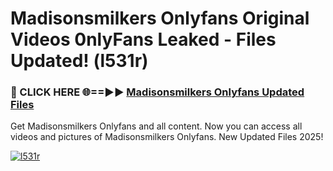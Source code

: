 # Madisonsmilkers Onlyfans Original Videos 0nlyFans Leaked - Files Updated! (l531r)

<h3>🔴 CLICK HERE 🌐==►► <a href="https://tinyurl.com/ehrbuxhb" rel="nofollow">Madisonsmilkers Onlyfans Updated Files</a></h3>

Get Madisonsmilkers Onlyfans and all content. Now you can access all videos and pictures of Madisonsmilkers Onlyfans. New Updated Files 2025!

[![l531r](https://i.imgur.com/lVYEuWS.gif)](https://tinyurl.com/ehrbuxhb)
